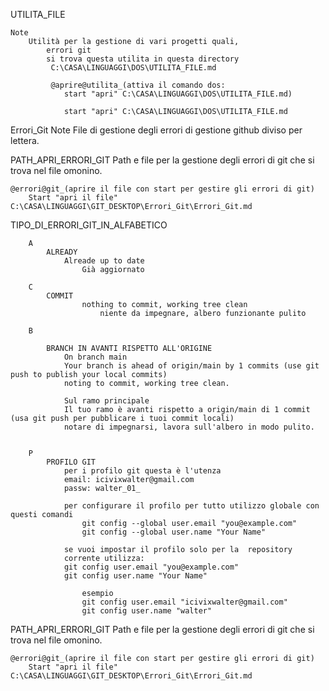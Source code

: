 UTILITA_FILE

	Note
		Utilità per la gestione di vari progetti quali,
			errori git 
			si trova questa utilita in questa directory
			 C:\CASA\LINGUAGGI\DOS\UTILITA_FILE.md

			 @aprire@utilita_(attiva il comando dos:
			 	start "apri" C:\CASA\LINGUAGGI\DOS\UTILITA_FILE.md)

			 	start "apri" C:\CASA\LINGUAGGI\DOS\UTILITA_FILE.md	

Errori_Git
	Note
		File di gestione degli errori di gestione github  diviso per lettera.


PATH_APRI_ERRORI_GIT
	Path e file per la gestione degli errori di git che si trova nel file omonino.

	@errori@git_(aprire il file con start per gestire gli errori di git)
		Start "apri il file" C:\CASA\LINGUAGGI\GIT_DESKTOP\Errori_Git\Errori_Git.md


TIPO_DI_ERRORI_GIT_IN_ALFABETICO

		A 
			ALREADY
				Alreade up to date
					Già aggiornato

		C 
			COMMIT
					nothing to commit, working tree clean
						niente da impegnare, albero funzionante pulito

		B
			
			BRANCH IN AVANTI RISPETTO ALL'ORIGINE
				On branch main
				Your branch is ahead of origin/main by 1 commits (use git push to publish your local commits)
				noting to commit, working tree clean.

				Sul ramo principale
				Il tuo ramo è avanti rispetto a origin/main di 1 commit (usa git push per pubblicare i tuoi commit locali)
				notare di impegnarsi, lavora sull'albero in modo pulito.


		P
			PROFILO GIT
				per i profilo git questa è l'utenza 
				email: icivixwalter@gmail.com
				passw: walter_01_

				per configurare il profilo per tutto utilizzo globale con questi comandi
				 	git config --global user.email "you@example.com"
  					git config --global user.name "Your Name"

				se vuoi impostar il profilo solo per la  repository
				corrente utilizza:
				git config user.email "you@example.com"
				git config user.name "Your Name"

					esempio
					git config user.email "icivixwalter@gmail.com"
					git config user.name "walter"





PATH_APRI_ERRORI_GIT
	Path e file per la gestione degli errori di git che si trova nel file omonino.

	@errori@git_(aprire il file con start per gestire gli errori di git)
		Start "apri il file" C:\CASA\LINGUAGGI\GIT_DESKTOP\Errori_Git\Errori_Git.md


